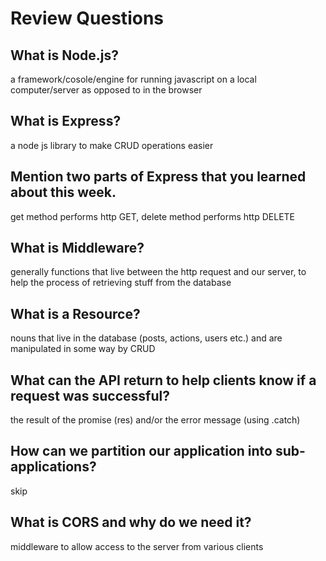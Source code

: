 # Review Questions

## What is Node.js?
a framework/cosole/engine for running javascript on a local computer/server as opposed to in the browser
## What is Express?
a node js library to make CRUD operations easier
## Mention two parts of Express that you learned about this week.
get method performs http GET, delete method performs http DELETE 
## What is Middleware?
generally functions that live between the http request and our server, to help the process of retrieving stuff from the database
## What is a Resource?
nouns that live in the database (posts, actions, users etc.) and are manipulated in some way by CRUD
## What can the API return to help clients know if a request was successful?
the result of the promise (res) and/or the error message (using .catch)
## How can we partition our application into sub-applications?
skip
## What is CORS and why do we need it?
middleware to allow access to the server from various clients